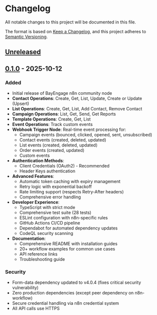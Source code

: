 # Changelog

All notable changes to this project will be documented in this file.

The format is based on [Keep a Changelog](https://keepachangelog.com/en/1.0.0/),
and this project adheres to [Semantic Versioning](https://semver.org/spec/v2.0.0.html).

## [Unreleased]

## [0.1.0] - 2025-10-12

### Added
- Initial release of BayEngage n8n community node
- **Contact Operations**: Create, Get, List, Update, Create or Update (Upsert)
- **List Operations**: Create, Get, List, Add Contact, Remove Contact
- **Campaign Operations**: List, Get, Send, Get Reports
- **Template Operations**: Create, Get, List
- **Event Operations**: Track custom events
- **Webhook Trigger Node**: Real-time event processing for:
  - Campaign events (bounced, clicked, opened, sent, unsubscribed)
  - Contact events (created, deleted, updated)
  - List events (created, deleted, updated)
  - Order events (created, updated)
  - Custom events
- **Authentication Methods**:
  - Client Credentials (OAuth2) - Recommended
  - Header Keys authentication
- **Advanced Features**:
  - Automatic token caching with expiry management
  - Retry logic with exponential backoff
  - Rate limiting support (respects Retry-After headers)
  - Comprehensive error handling
- **Developer Experience**:
  - TypeScript with strict mode
  - Comprehensive test suite (28 tests)
  - ESLint configuration with n8n-specific rules
  - GitHub Actions CI/CD pipeline
  - Dependabot for automated dependency updates
  - CodeQL security scanning
- **Documentation**:
  - Comprehensive README with installation guides
  - 20+ workflow examples for common use cases
  - API reference links
  - Troubleshooting guide

### Security
- Form-data dependency updated to v4.0.4 (fixes critical security vulnerability)
- Zero production dependencies (except peer dependency on n8n-workflow)
- Secure credential handling via n8n credential system
- All API calls use HTTPS

[unreleased]: https://github.com/bayengage/n8n-nodes-bayengage/compare/v0.1.0...HEAD
[0.1.0]: https://github.com/bayengage/n8n-nodes-bayengage/releases/tag/v0.1.0
